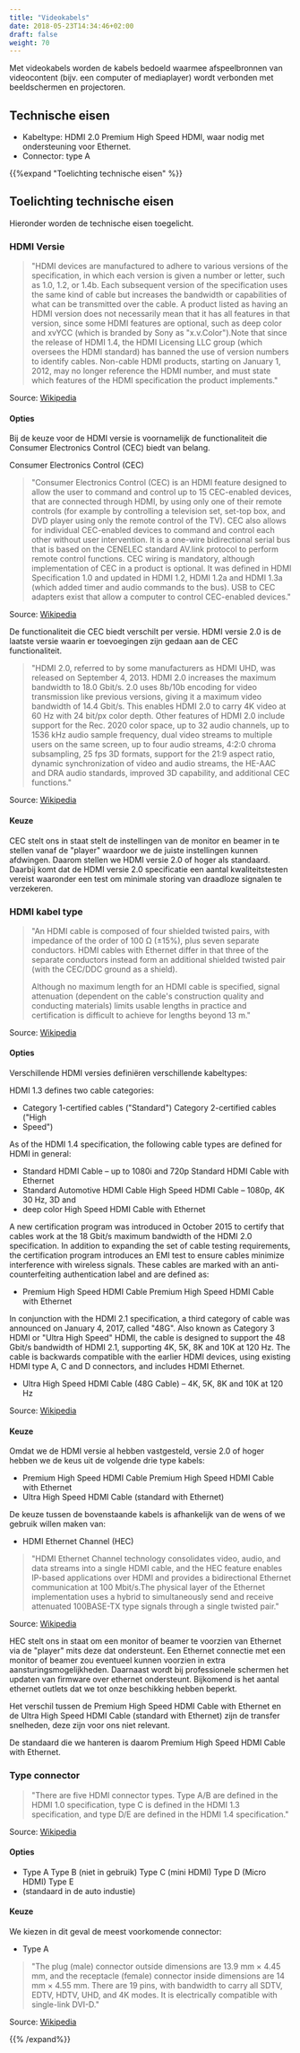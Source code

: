 ```yaml
---
title: "Videokabels"
date: 2018-05-23T14:34:46+02:00
draft: false
weight: 70
---
```


Met videokabels worden de kabels bedoeld waarmee afspeelbronnen van videocontent
(bijv. een computer of mediaplayer) wordt verbonden met beeldschermen en
projectoren.

## Technische eisen

* Kabeltype: HDMI 2.0 Premium High Speed HDMI, waar nodig met ondersteuning voor
  Ethernet.
* Connector: type A

{{%expand "Toelichting technische eisen" %}}

## Toelichting technische eisen

Hieronder worden de technische eisen toegelicht.

### HDMI Versie

> "HDMI devices are manufactured to adhere to various versions of the
> specification, in which each version is given a number or letter, such as 1.0,
> 1.2, or 1.4b. Each subsequent version of the specification uses the same kind
> of cable but increases the bandwidth or capabilities of what can be
> transmitted over the cable. A product listed as having an HDMI version does
> not necessarily mean that it has all features in that version, since some HDMI
> features are optional, such as deep color and xvYCC (which is branded by Sony
> as "x.v.Color").Note that since the release of HDMI 1.4, the HDMI Licensing
> LLC group (which oversees the HDMI standard) has banned the use of version
> numbers to identify cables. Non-cable HDMI products, starting on January 1,
> 2012, may no longer reference the HDMI number, and must state which features
> of the HDMI specification the product implements."

Source: [Wikipedia](https://en.wikipedia.org/wiki/HDMI#Versions)

#### Opties

Bij de keuze voor de HDMI versie is voornamelijk de functionaliteit die Consumer
Electronics Control (CEC) biedt van belang.

Consumer Electronics Control (CEC)

> "Consumer Electronics Control (CEC) is an HDMI feature designed to allow the
> user to command and control up to 15 CEC-enabled devices, that are connected
> through HDMI, by using only one of their remote controls (for example by
> controlling a television set, set-top box, and DVD player using only the
> remote control of the TV). CEC also allows for individual CEC-enabled devices
> to command and control each other without user intervention. It is a one-wire
> bidirectional serial bus that is based on the CENELEC standard AV.link
> protocol to perform remote control functions. CEC wiring is mandatory,
> although implementation of CEC in a product is optional. It was defined in
> HDMI Specification 1.0 and updated in HDMI 1.2, HDMI 1.2a and HDMI 1.3a (which
> added timer and audio commands to the bus). USB to CEC adapters exist that
> allow a computer to control CEC-enabled devices."

Source:
[Wikipedia](https://en.wikipedia.org/wiki/HDMI#Consumer_Electronics_Control_(CEC))

De functionaliteit die CEC biedt verschilt per versie. HDMI versie 2.0 is de
laatste versie waarin er toevoegingen zijn gedaan aan de CEC functionaliteit.

> "HDMI 2.0, referred to by some manufacturers as HDMI UHD, was released on
> September 4, 2013. HDMI 2.0 increases the maximum bandwidth to 18.0 Gbit/s.
> 2.0 uses 8b/10b encoding for video transmission like previous versions, giving
> it a maximum video bandwidth of 14.4 Gbit/s. This enables HDMI 2.0 to carry 4K
> video at 60 Hz with 24 bit/px color depth. Other features of HDMI 2.0 include
> support for the Rec. 2020 color space, up to 32 audio channels, up to 1536 kHz
> audio sample frequency, dual video streams to multiple users on the same
> screen, up to four audio streams, 4:2:0 chroma subsampling, 25 fps 3D formats,
> support for the 21:9 aspect ratio, dynamic synchronization of video and audio
> streams, the HE-AAC and DRA audio standards, improved 3D capability, and
> additional CEC functions."

Source: [Wikipedia](https://en.wikipedia.org/wiki/HDMI#Version_2.0)

#### Keuze

CEC stelt ons in staat stelt de instellingen van de monitor en beamer in te
stellen vanaf de "player" waardoor we de juiste instellingen kunnen afdwingen.
Daarom stellen we HDMI versie 2.0 of hoger als standaard. Daarbij komt dat de
HDMI versie 2.0 specificatie een aantal kwaliteitstesten vereist waaronder een
test om minimale storing van draadloze signalen te verzekeren.

### HDMI kabel type

> "An HDMI cable is composed of four shielded twisted pairs, with impedance of
> the order of 100 Ω (±15%), plus seven separate conductors. HDMI cables with
> Ethernet differ in that three of the separate conductors instead form an
> additional shielded twisted pair (with the CEC/DDC ground as a shield).
>
> Although no maximum length for an HDMI cable is specified, signal attenuation
> (dependent on the cable's construction quality and conducting materials)
> limits usable lengths in practice and certification is difficult to achieve
> for lengths beyond 13 m."

Source: [Wikipedia](https://en.wikipedia.org/wiki/HDMI#Cables)

#### Opties

Verschillende HDMI versies definiëren verschillende kabeltypes:

HDMI 1.3 defines two cable categories:

* Category 1-certified cables ("Standard") Category 2-certified cables ("High
* Speed")

As of the HDMI 1.4 specification, the following cable types are defined for HDMI
in general:

* Standard HDMI Cable – up to 1080i and 720p Standard HDMI Cable with Ethernet
* Standard Automotive HDMI Cable High Speed HDMI Cable – 1080p, 4K 30 Hz, 3D and
* deep color High Speed HDMI Cable with Ethernet

A new certification program was introduced in October 2015 to certify that
cables work at the 18 Gbit/s maximum bandwidth of the HDMI 2.0 specification. In
addition to expanding the set of cable testing requirements, the certification
program introduces an EMI test to ensure cables minimize interference with
wireless signals. These cables are marked with an anti-counterfeiting
authentication label and are defined as:

* Premium High Speed HDMI Cable Premium High Speed HDMI Cable with Ethernet

In conjunction with the HDMI 2.1 specification, a third category of cable was
announced on January 4, 2017, called "48G". Also known as Category 3 HDMI or
"Ultra High Speed" HDMI, the cable is designed to support the 48 Gbit/s
bandwidth of HDMI 2.1, supporting 4K, 5K, 8K and 10K at 120 Hz. The cable is
backwards compatible with the earlier HDMI devices, using existing HDMI type A,
C and D connectors, and includes HDMI Ethernet.

* Ultra High Speed HDMI Cable (48G Cable) – 4K, 5K, 8K and 10K at 120 Hz

Source: [Wikipedia](https://en.wikipedia.org/wiki/HDMI#Cables)

#### Keuze

Omdat we de HDMI versie al hebben vastgesteld, versie 2.0 of hoger hebben we de
keus uit de volgende drie type kabels:

* Premium High Speed HDMI Cable Premium High Speed HDMI Cable with Ethernet
* Ultra High Speed HDMI Cable (standard with Ethernet)

De keuze tussen de bovenstaande kabels is afhankelijk van de wens of we gebruik
willen maken van:

* HDMI Ethernet Channel (HEC)

> "HDMI Ethernet Channel technology consolidates video, audio, and data streams
> into a single HDMI cable, and the HEC feature enables IP-based applications
> over HDMI and provides a bidirectional Ethernet communication at 100
> Mbit/s.The physical layer of the Ethernet implementation uses a hybrid to
> simultaneously send and receive attenuated 100BASE-TX type signals through a
> single twisted pair."

Source:
[Wikipedia](https://en.wikipedia.org/wiki/HDMI#HDMI_Ethernet_and_Audio_Return_Channel)

HEC stelt ons in staat om een monitor of beamer te voorzien van Ethernet via de
"player" mits deze dat ondersteunt. Een Ethernet connectie met een monitor of
beamer zou eventueel kunnen voorzien in extra aansturingsmogelijkheden.
Daarnaast wordt bij professionele schermen het updaten van firmware over
ethernet ondersteunt. Bijkomend is het aantal ethernet outlets dat we tot onze
beschikking hebben beperkt.

Het verschil tussen de Premium High Speed HDMI Cable with Ethernet en de Ultra
High Speed HDMI Cable (standard with Ethernet) zijn de transfer snelheden, deze
zijn voor ons niet relevant.

De standaard die we hanteren is daarom Premium High Speed HDMI Cable with
Ethernet.

### Type connector

> "There are five HDMI connector types. Type A/B are defined in the HDMI 1.0
> specification, type C is defined in the HDMI 1.3 specification, and type D/E
> are defined in the HDMI 1.4 specification."

Source: [Wikipedia](https://en.wikipedia.org/wiki/HDMI#Connectors)

#### Opties

* Type A Type B (niet in gebruik) Type C (mini HDMI) Type D (Micro HDMI) Type E
* (standaard in de auto industie)

#### Keuze

We kiezen in dit geval de meest voorkomende connector:

* Type A

> "The plug (male) connector outside dimensions are 13.9 mm × 4.45 mm, and the
> receptacle (female) connector inside dimensions are 14 mm × 4.55 mm. There are
> 19 pins, with bandwidth to carry all SDTV, EDTV, HDTV, UHD, and 4K modes. It
> is electrically compatible with single-link DVI-D."

Source: [Wikipedia](https://en.wikipedia.org/wiki/HDMI#Connectors)

{{% /expand%}}

